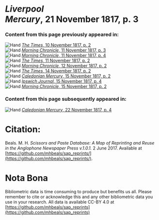 # *Liverpool Mercury*, 21 November 1817, p. 3  
  
### Content from this page previously appeared in:  
![Hand](http://scissorsandpaste.net/wp-content/uploads/2017/06/smallhandpointer.png) [*The Times*, 10 November 1817, p. 2](https://mhbeals.github.io/sap_html/The-Times/The-Times-10-November-1817-p-2)  
![Hand](http://scissorsandpaste.net/wp-content/uploads/2017/06/smallhandpointer.png) [*Morning Chronicle*, 11 November 1817, p. 3](https://mhbeals.github.io/sap_html/Morning-Chronicle/Morning-Chronicle-11-November-1817-p-3)  
![Hand](http://scissorsandpaste.net/wp-content/uploads/2017/06/smallhandpointer.png) [*Morning Chronicle*, 11 November 1817, p. 4](https://mhbeals.github.io/sap_html/Morning-Chronicle/Morning-Chronicle-11-November-1817-p-4)  
![Hand](http://scissorsandpaste.net/wp-content/uploads/2017/06/smallhandpointer.png) [*The Times*, 11 November 1817, p. 2](https://mhbeals.github.io/sap_html/The-Times/The-Times-11-November-1817-p-2)  
![Hand](http://scissorsandpaste.net/wp-content/uploads/2017/06/smallhandpointer.png) [*Morning Chronicle*, 12 November 1817, p. 2](https://mhbeals.github.io/sap_html/Morning-Chronicle/Morning-Chronicle-12-November-1817-p-2)  
![Hand](http://scissorsandpaste.net/wp-content/uploads/2017/06/smallhandpointer.png) [*The Times*, 14 November 1817, p. 2](https://mhbeals.github.io/sap_html/The-Times/The-Times-14-November-1817-p-2)  
![Hand](http://scissorsandpaste.net/wp-content/uploads/2017/06/smallhandpointer.png) [*Caledonian Mercury*, 15 November 1817, p. 2](https://mhbeals.github.io/sap_html/Caledonian-Mercury/Caledonian-Mercury-15-November-1817-p-2)  
![Hand](http://scissorsandpaste.net/wp-content/uploads/2017/06/smallhandpointer.png) [*Ipswich Journal*, 15 November 1817, p. 4](https://mhbeals.github.io/sap_html/Ipswich-Journal/Ipswich-Journal-15-November-1817-p-4)  
![Hand](http://scissorsandpaste.net/wp-content/uploads/2017/06/smallhandpointer.png) [*Morning Chronicle*, 15 November 1817, p. 2](https://mhbeals.github.io/sap_html/Morning-Chronicle/Morning-Chronicle-15-November-1817-p-2)  
  
### Content from this page subsequently appeared in:  
![Hand](http://scissorsandpaste.net/wp-content/uploads/2017/06/smallhandpointer.png) [*Caledonian Mercury*, 22 November 1817, p. 4](https://mhbeals.github.io/sap_html/Caledonian-Mercury/Caledonian-Mercury-22-November-1817-p-4)  


# Citation: 

Beals. M. H. *Scissors and Paste Database: A Map of Reprinting and Reuse in the Anglophone Newspaper Press v.1.0.1.* 2 June 2017. Available at [https://github.com/mhbeals/sap_reprints/](https://github.com/mhbeals/sap_reprints/). 

# Nota Bona

Bibliometric data is time consuming to produce but benefits us all. Please remember to cite or acknowledge this and any other bibliometric data you use in your research. All data is available CC-BY 4.0 at [https://github.com/mhbeals/sap_reprints](https://github.com/mhbeals/sap_reprints)